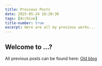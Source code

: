```yaml
---
title: Previous Posts
date: 2025-05-24 18:20:30
tags: [Archive]
title-number: true
excerpt: Here are all my previous works...
---
```


## Welcome to ...?
All previous posts can be found here: [Old blog](https://oldblog.ookamitai.com/)